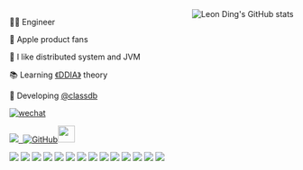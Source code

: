 

<!-- [![Top Langs](https://github-readme-stats.vercel.app/api/top-langs/?username=auula&layout=compact)](https://github.com/anuraghazra/github-readme-stats) -->


<img align="right"  src="https://github-readme-stats.vercel.app/api?username=auula&show_icons=true&bg_color=00000000" alt="Leon Ding's GitHub stats" />



<!-- <a href="https://masonicgit.github.io/pacman/" target="_blank"><img align="right"  width="400px" src="./developer-github.gif"  /></a> -->





👨‍🔬 Engineer

🍎 Apple product fans

🔋 I like distributed system and JVM

📚 Learning [《DDIA》](https://dataintensive.net/) theory 


🎈 Developing [@classdb](https://github.com/classdb/classdb)

[![wechat](https://img.shields.io/badge/公众号：TPaper-%23323031?style=flat&logo=wechat)](https://tva1.sinaimg.cn/large/e6c9d24egy1h3du57zdzbj20ks0lkwfk.jpg)

<p ><a href="https://www.ibyte.me"><img src="https://komarev.com/ghpvc/?username=higker">&nbsp;&nbsp;<img alt="GitHub" src="https://img.shields.io/badge/dynamic/json?logo=github&label=GitHub+Followers&labelColor=282c34&color=181717&query=%24.data.totalSubs&url=https%3A%2F%2Fapi.spencerwoo.com%2Fsubstats%2F%3Fsource%3Dgithub%26queryKey%3Dauula&longCache=true"><img src="https://media.giphy.com/media/WUlplcMpOCEmTGBtBW/giphy.gif" width="30">
</a>
<p>

[![](https://img.shields.io/badge/C-000000?style=flat-square&logo=C&logoColor=White)](#)
[![](https://img.shields.io/badge/Java-F1931C?style=flat-square&logo=GraalVM&logoColor=white)](#)
[![](https://img.shields.io/badge/Go-1E90FF?style=flat-square&logo=Go&logoColor=white)](#)
[![](https://img.shields.io/badge/Rust-000000?style=flat-square&logo=Rust&logoColor=White)](#)
[![](https://img.shields.io/badge/ES6-000000?style=flat-square&logo=JavaScript&logoColor=White)](#)
[![](https://img.shields.io/badge/Linux-000000?style=flat-square&logo=Linux&logoColor=White)](#)
[![](https://img.shields.io/badge/Spring-000000?style=flat-square&logo=spring&logoColor=White)](#)
[![](https://img.shields.io/badge/React-000000?style=flat-square&logo=react&logoColor=White)](#)
[![](https://img.shields.io/badge/MySQL-000000?style=flat-square&logo=MySQL&logoColor=white)](#)
[![](https://img.shields.io/badge/PGSQL-blue?style=flat-square&logo=PostgreSQL&logoColor=white)](#)
[![](https://img.shields.io/badge/Oracle-red?style=flat-square&logo=Oracle&logoColor=white)](#)
[![](https://img.shields.io/badge/Redis-BF2E2A?style=flat-square&logo=Redis&logoColor=white)](#)
[![](https://img.shields.io/badge/Vim-2E8B57?style=flat-square&logo=Vim&logoColor=White)](#)
[![](https://img.shields.io/badge/IDE-Jetbrains-000000?style=flat-square&logo=jetbrains&logoColor=White)](#)


<!-- 
<img align="right" src="https://github-readme-stats.vercel.app/api/top-langs/?username=panjf2000&show_icons=true&theme=cobalt&layout=compact" alt="Top Langs" />
-->
